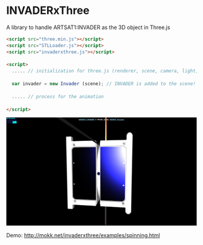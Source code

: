 INVADERxThree
=============

A library to handle ARTSAT1:INVADER as the 3D object in Three.js

```html
<script src="three.min.js"></script>
<script src="STLLoader.js"></script>
<script src="invaderxthree.js"></script>

<script>
  ..... // initialization for three.js (renderer, scene, camera, light, etc.)
  
  var invader = new Invader (scene); // INVADER is added to the scene!
  
  ..... // process for the animation
  
</script>
```

<img src="https://raw.githubusercontent.com/ARTSAT/INVADER/master/ground_station/utility/software/INVADERxThree/simple_viewer.png" />

Demo: http://mokk.net/invaderxthree/examples/spinning.html
